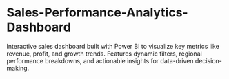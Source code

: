 # Sales-Performance-Analytics-Dashboard
Interactive sales dashboard built with Power BI to visualize key metrics like revenue, profit, and growth trends. Features dynamic filters, regional performance breakdowns, and actionable insights for data-driven decision-making.

